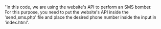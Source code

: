 "In this code, we are using the website's API to perform an SMS bomber. For this purpose, you need to put the website's API inside the 'send_sms.php' file and place the desired phone number inside the input in 'index.html'.
